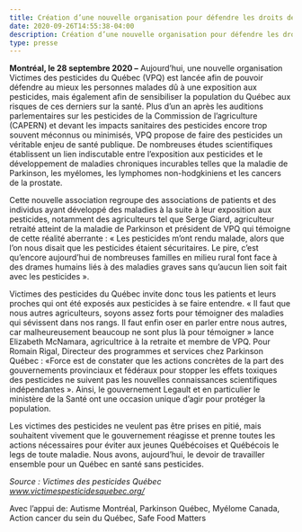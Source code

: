 ```yaml
---
title: Création d’une nouvelle organisation pour défendre les droits des personnes exposées aux pesticides
date: 2020-09-26T14:55:38-04:00
description: Création d’une nouvelle organisation pour défendre les droits des personnes exposées aux pesticides
type: presse
---
```

**Montréal, le 28 septembre 2020 –** 
Aujourd’hui, une nouvelle organisation Victimes des pesticides du Québec (VPQ) est lancée afin de pouvoir défendre au mieux les personnes malades dû à une exposition aux pesticides, mais également afin de sensibiliser la population du Québec aux risques de ces derniers sur la santé. 
Plus d’un an après les auditions parlementaires sur les pesticides de la Commission de l’agriculture (CAPERN) et devant les impacts sanitaires des pesticides encore trop souvent méconnus ou minimisés, VPQ propose de faire des pesticides un véritable enjeu de santé publique. 
De nombreuses études scientifiques établissent un lien indiscutable entre l’exposition aux pesticides et le développement de maladies chroniques incurables telles que la maladie de Parkinson, les myélomes, les lymphomes non-hodgkiniens et les cancers de la prostate.

Cette nouvelle association regroupe des associations de patients et des individus ayant développé des maladies à la suite à leur exposition aux pesticides, notamment des agriculteurs tel que Serge Giard, agriculteur retraité atteint de la maladie de Parkinson et président de VPQ qui témoigne de cette réalité aberrante :  « Les pesticides m’ont rendu malade, alors que l’on nous disait que les pesticides étaient sécuritaires. Le pire, c’est qu’encore aujourd’hui de nombreuses familles en milieu rural font face à des drames humains liés à des maladies graves sans qu’aucun lien soit fait avec les pesticides ».

Victimes des pesticides du Québec invite donc tous les patients et leurs proches qui ont été exposés aux pesticides à se faire entendre. « Il faut que nous autres agriculteurs, soyons assez forts pour témoigner des maladies qui sévissent dans nos rangs. Il faut enfin oser en parler entre nous autres, car malheureusement beaucoup ne sont plus là pour témoigner » lance Elizabeth McNamara, agricultrice à la retraite et membre de VPQ. 
Pour Romain Rigal, Directeur des programmes et services chez Parkinson Québec : «Force est de constater que les actions concrètes de la part des gouvernements provinciaux et fédéraux pour stopper les effets toxiques des pesticides ne suivent pas les nouvelles connaissances scientifiques indépendantes ». Ainsi, le gouvernement Legault et en particulier le ministère de la Santé ont une occasion unique d’agir pour protéger la population.

Les victimes des pesticides ne veulent pas être prises en pitié, mais souhaitent vivement que le gouvernement réagisse et prenne toutes les actions nécessaires pour éviter aux jeunes Québécoises et Québécois le legs de toute maladie. Nous avons, aujourd’hui, le devoir de travailler ensemble pour un Québec en santé sans pesticides.
                                                                              
*Source : Victimes des pesticides Québec www.victimespesticidesquebec.org/*

Avec l’appui de: Autisme Montréal, Parkinson Québec, Myélome Canada, Action cancer du sein du Québec, Safe Food Matters
